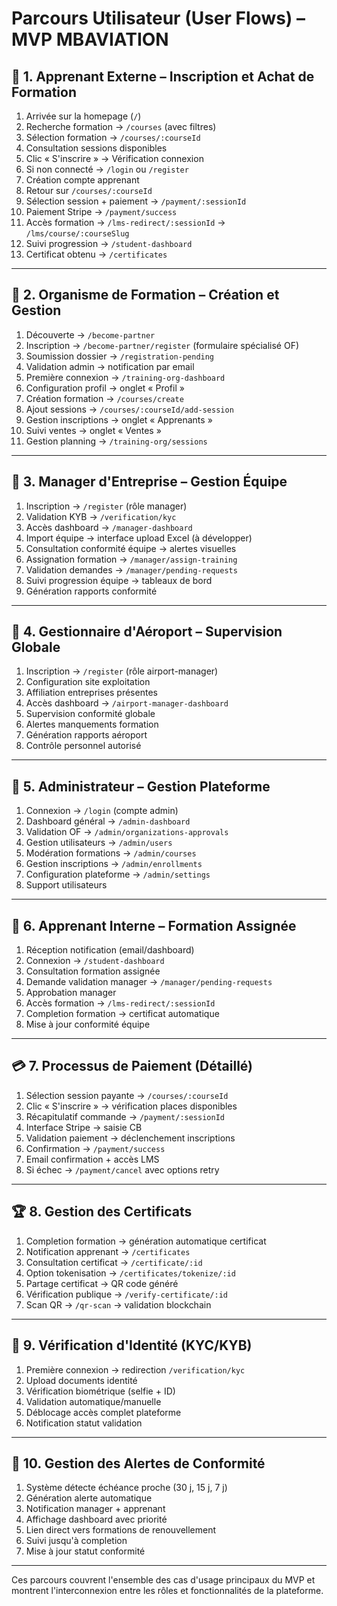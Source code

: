 # Parcours Utilisateur (User Flows) – MVP MBAVIATION

## 🎯 1. Apprenant Externe – Inscription et Achat de Formation
1. Arrivée sur la homepage (`/`)
2. Recherche formation → `/courses` (avec filtres)
3. Sélection formation → `/courses/:courseId`
4. Consultation sessions disponibles
5. Clic « S'inscrire » → Vérification connexion
6. Si non connecté → `/login` ou `/register`
7. Création compte apprenant
8. Retour sur `/courses/:courseId`
9. Sélection session + paiement → `/payment/:sessionId`
10. Paiement Stripe → `/payment/success`
11. Accès formation → `/lms-redirect/:sessionId` → `/lms/course/:courseSlug`
12. Suivi progression → `/student-dashboard`
13. Certificat obtenu → `/certificates`

---

## 🏢 2. Organisme de Formation – Création et Gestion
1. Découverte → `/become-partner`
2. Inscription → `/become-partner/register` (formulaire spécialisé OF)
3. Soumission dossier → `/registration-pending`
4. Validation admin → notification par email
5. Première connexion → `/training-org-dashboard`
6. Configuration profil → onglet « Profil »
7. Création formation → `/courses/create`
8. Ajout sessions → `/courses/:courseId/add-session`
9. Gestion inscriptions → onglet « Apprenants »
10. Suivi ventes → onglet « Ventes »
11. Gestion planning → `/training-org/sessions`

---

## 👔 3. Manager d'Entreprise – Gestion Équipe
1. Inscription → `/register` (rôle manager)
2. Validation KYB → `/verification/kyc`
3. Accès dashboard → `/manager-dashboard`
4. Import équipe → interface upload Excel (à développer)
5. Consultation conformité équipe → alertes visuelles
6. Assignation formation → `/manager/assign-training`
7. Validation demandes → `/manager/pending-requests`
8. Suivi progression équipe → tableaux de bord
9. Génération rapports conformité

---

## 🛫 4. Gestionnaire d'Aéroport – Supervision Globale
1. Inscription → `/register` (rôle airport-manager)
2. Configuration site exploitation
3. Affiliation entreprises présentes
4. Accès dashboard → `/airport-manager-dashboard`
5. Supervision conformité globale
6. Alertes manquements formation
7. Génération rapports aéroport
8. Contrôle personnel autorisé

---

## 🔧 5. Administrateur – Gestion Plateforme
1. Connexion → `/login` (compte admin)
2. Dashboard général → `/admin-dashboard`
3. Validation OF → `/admin/organizations-approvals`
4. Gestion utilisateurs → `/admin/users`
5. Modération formations → `/admin/courses`
6. Gestion inscriptions → `/admin/enrollments`
7. Configuration plateforme → `/admin/settings`
8. Support utilisateurs

---

## 📱 6. Apprenant Interne – Formation Assignée
1. Réception notification (email/dashboard)
2. Connexion → `/student-dashboard`
3. Consultation formation assignée
4. Demande validation manager → `/manager/pending-requests`
5. Approbation manager
6. Accès formation → `/lms-redirect/:sessionId`
7. Completion formation → certificat automatique
8. Mise à jour conformité équipe

---

## 💳 7. Processus de Paiement (Détaillé)
1. Sélection session payante → `/courses/:courseId`
2. Clic « S'inscrire » → vérification places disponibles
3. Récapitulatif commande → `/payment/:sessionId`
4. Interface Stripe → saisie CB
5. Validation paiement → déclenchement inscriptions
6. Confirmation → `/payment/success`
7. Email confirmation + accès LMS
8. Si échec → `/payment/cancel` avec options retry

---

## 🏆 8. Gestion des Certificats
1. Completion formation → génération automatique certificat
2. Notification apprenant → `/certificates`
3. Consultation certificat → `/certificate/:id`
4. Option tokenisation → `/certificates/tokenize/:id`
5. Partage certificat → QR code généré
6. Vérification publique → `/verify-certificate/:id`
7. Scan QR → `/qr-scan` → validation blockchain

---

## 🔐 9. Vérification d'Identité (KYC/KYB)
1. Première connexion → redirection `/verification/kyc`
2. Upload documents identité
3. Vérification biométrique (selfie + ID)
4. Validation automatique/manuelle
5. Déblocage accès complet plateforme
6. Notification statut validation

---

## 🚨 10. Gestion des Alertes de Conformité
1. Système détecte échéance proche (30 j, 15 j, 7 j)
2. Génération alerte automatique
3. Notification manager + apprenant
4. Affichage dashboard avec priorité
5. Lien direct vers formations de renouvellement
6. Suivi jusqu'à completion
7. Mise à jour statut conformité

---

Ces parcours couvrent l'ensemble des cas d'usage principaux du MVP et montrent l'interconnexion entre les rôles et fonctionnalités de la plateforme. 